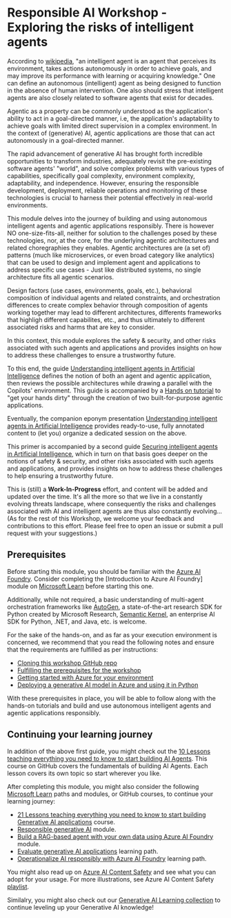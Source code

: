 # Responsible AI Workshop - Exploring the risks of intelligent agents

According to [wikipedia](https://en.wikipedia.org/wiki/Intelligent_agent), "an intelligent agent is an agent that perceives its environment, takes actions autonomously in order to achieve goals, and may improve its performance with learning or acquiring knowledge." One can define an autonomous (intelligent) agent as being designed to function in the absence of human intervention. One also should stress that intelligent agents are also closely related to software agents that exist for decades.

Agentic as a property can be commonly understood as the application's ability to act in a goal-directed manner, i.e, the application's adaptability to achieve goals with limited direct supervision in a complex environment. In the context of (generative) AI, agentic applications are those that can act autonomously in a goal-directed manner.

The rapid advancement of generative AI has brought forth incredible opportunities to transform industries, adequately revisit the pre-existing software agents' "world", and solve complex problems with various types of capabilities, specifically goal complexity, environment complexity, adaptability, and independence. However, ensuring the responsible development, deployment, reliable operations and monitoring of these technologies is crucial to harness their potential effectively in real-world environments.

This module delves into the journey of building and using autonomous intelligent agents and agentic applications responsibly. There is however NO one-size-fits-all, neither for solution to the challenges posed by these technologies, nor, at the core, for the underlying agentic architectures and related choregraphies they enables. Agentic architectures are (a set of) patterns (much like microservices, or even broad category like analytics) that can be used to design and implement agent and applications to address specific use cases - Just like distributed systems, no single architecture fits all agentic scenarios.

Design factors (use cases, environments, goals, etc.), behavioral composition of individual agents and related constraints, and orchestration differences to create complex behavior through composition of agents working together may lead to different architectures, differents frameworks that highligh different capabilites, etc., and thus ultimately to different associated risks and harms that are key to consider.

In this context, this module explores the safety & security, and other risks associated with such agents and applications and provides insights on how to address these challenges to ensure a trustworthy future.

To this end, the guide [Understanding intelligent agents in Artificial Intelligence](https://github.com/microsoft/responsible-ai-workshop/tree/main/ai-agents-tutorials/docs/understanding-ai-agents.docx) defines the notion of both an agent and agentic application, then reviews the possible architectures while drawing a parallel with the Copilots' environment. This guide is accompanied by a [Hands on tutorial](https://github.com/microsoft/responsible-ai-workshop/tree/main/ai-agents-tutorials/hands-on-tutorials) to "get your hands dirty" through the creation of two built-for-purpose agentic applications.
 
Eventually, the companion eponym presentation [Understanding intelligent agents in Artificial Intelligence](https://github.com/microsoft/responsible-ai-workshop/tree/main/ai-agents-tutorials/ppts/understanding-ai-agents.pptx) provides ready-to-use, fully annotated content to (let you) organize a dedicated session on the above.
 
This primer is accompanied by a second guide [Securing intelligent agents in Artificial Intelligence](https://github.com/microsoft/responsible-ai-workshop/tree/main/ai-agents-tutorials/docs/securing-ai-agents.docx), which in turn on that basis goes deeper on the notions of safety & security, and other risks associated with such agents and applications, and provides insights on how to address these challenges to help ensuring a trustworthy future.

This is (still) a **Work-In-Progress** effort, and content will be added and updated over the time. It's all the more so that we live in a constantly evolving threats landscape, where consequently the risks and challenges associated with AI and intelligent agents are thus also constantly evolving... 
(As for the rest of this Workshop, we welcome your feedback and contributions to this effort. Please feel free to open an issue or submit a pull request with your suggestions.)

## Prerequisites

Before starting this module, you should be familiar with the [Azure AI Foundry](https://azure.microsoft.com/en-us/products/ai-foundry/). Consider completing the [Introduction to Azure AI Foundry] module on [Microsoft Learn](https://docs.microsoft.com/en-us/learn/) before starting this one.

Additionally, while not required, a basic understanding of multi-agent orchestration frameworks like [AutoGen](https://www.microsoft.com/en-us/research/blog/autogen-enabling-next-generation-large-language-model-applications/), a state-of-the-art research SDK for Python created by Microsoft Research, [Semantic Kernel](https://learn.microsoft.com/en-us/semantic-kernel/frameworks/agent/agent-architecture?pivots=programming-language-csharp), an enterprise AI SDK for Python, .NET, and Java, etc. is welcome.

For the sake of the hands-on, and as far as your execution environment is concerned, we recommend that you read the following notes and ensure that the requirements are fulfilled as per instructions:
* [Cloning this workshop GitHub repo](https://github.com/microsoft/responsible-ai-workshop/blob/main/perequisites/cloning-the-repo.md)
* [Fulfilling the prerequisites for the workshop](https://github.com/microsoft/responsible-ai-workshop/blob/main/perequisites/fulfilling-prerequisites.md)
* [Getting started with Azure for your environment](https://github.com/microsoft/responsible-ai-workshop/blob/main/perequisites/getting-started-with-azure.md) 
* [Deploying a generative AI model in Azure and using it in Python](https://github.com/microsoft/responsible-ai-workshop/blob/main/perequisites/deploying-a-model-in-Azure-and-using-it-in-python.md)

With these prerequisites in place, you will be able to follow along with the hands-on tutorials and build and use autonomous intelligent agents and agentic applications responsibly.

## Continuing your learning journey

In addition of the above first guide, you might check out the [10 Lessons teaching everything you need to know to start building AI Agents](https://github.com/microsoft/ai-agents-for-beginners). This course on GitHub covers the fundamentals of building AI Agents. Each lesson covers its own topic so start wherever you like.

After completing this module, you might also consider the following [Microsoft Learn](https://docs.microsoft.com/en-us/learn/) paths and modules, or GitHub courses, to continue your learning journey:
* [21 Lessons teaching everything you need to know to start building Generative AI applications](https://github.com/microsoft/generative-ai-for-beginners/) course.
* [Responsible generative AI](https://learn.microsoft.com/en-us/training/modules/responsible-ai-studio/) module.
* [Build a RAG-based agent with your own data using Azure AI Foundry](https://learn.microsoft.com/en-us/training/modules/build-copilot-ai-studio/) module.
* [Evaluate generative AI applications](https://learn.microsoft.com/en-us/training/paths/evaluate-generative-ai-apps/) learning path.
* [Operationalize AI responsibly with Azure AI Foundry](https://learn.microsoft.com/en-us/training/paths/operationalize-ai-responsibly/) learning path.

You might also read up on [Azure AI Content Safety](https://learn.microsoft.com/en-us/azure/ai-services/content-safety/) and see what you can adopt for your usage. For more illustrations, see Azure AI Content Safety [playlist](https://www.youtube.com/playlist?list=PLlrxD0HtieHjaQ9bJjyp1T7FeCbmVcPkQ).

Similalry, you might also check out our [Generative AI Learning collection](https://learn.microsoft.com/en-us/collections/zpy7c8zmq6ky0z?WT.mc_id=academic-105485-koreyst) to continue leveling up your Generative AI knowledge!
